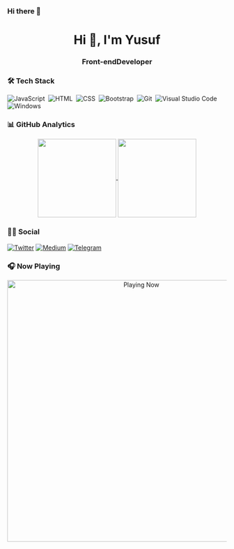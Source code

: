 ### Hi there 👋

<h1 align="center">Hi 👋, I'm Yusuf</h1>
<h3 align="center">Front-endDeveloper</h3>


### 🛠 Tech Stack
![JavaScript](https://img.shields.io/badge/-JavaScript-05122A?style=flat&logo=javascript)&nbsp;
![HTML](https://img.shields.io/badge/-HTML-05122A?style=flat&logo=HTML5&logoColor=E34F26)&nbsp;
![CSS](https://img.shields.io/badge/-CSS-05122A?style=flat&logo=CSS3&logoColor=239120)&nbsp;
![Bootstrap](https://img.shields.io/badge/-Bootstrap-05122A?style=flat&logo=bootstrap)&nbsp;
![Git](https://img.shields.io/badge/-Git-05122A?style=flat&logo=git)&nbsp;
![Visual Studio Code](https://img.shields.io/badge/-Visual%20Studio%20Code-05122A?style=flat&logo=visual-studio-code&logoColor=007ACC)&nbsp;
![Windows](https://img.shields.io/badge/Windows-05122A?style=flat&logo=windows)&nbsp;

<!--START_SECTION:waka-->
<!--END_SECTION:waka-->

### 📊 GitHub Analytics

<p align="center">
<a href="https://github.com/Adem68">
  <img height="180em" align="center" src="https://github-readme-stats.vercel.app/api?username=adem68&show_icons=true&locale=en&theme=algolia&include_all_commits=true&count_private=true" />
  <img height="180em" align="center" src="https://github-readme-stats.vercel.app/api/top-langs?username=adem68&show_icons=true&locale=en&layout=compact&langs_count=8&theme=algolia"/>
</a>
</p>

### 🤝🏻 Social

<p align="left">
<a href="https://twitter.com/yusufsevilgen" target="blank"><img align="center" src="https://img.shields.io/badge/Twitter-1DA1F2?style=flat&logo=twitter&logoColor=white" alt="Twitter" /></a>
<a href="https://medium.com/@yusufsevilgen" target="blank"><img align="center" src="https://img.shields.io/badge/Medium-12100E?style=flat&logo=medium&logoColor=white" alt="Medium" /></a>
<a href="https://web.telegram.org/#/im" target="blank"><img align="center" src="https://img.shields.io/badge/Telegram-2CA5E0?style=flat&logo=telegram&logoColor=white" alt="Telegram" /></a>
</p>

### 🎧 Now Playing

[<p align="center"> <img src="https://open.spotify.com/album/0GgW56xDAHoHJd5OdrYuEX" alt="Playing Now" width="600" /></p>](https://open.spotify.com/user/rtk27qtnufio0nrl4o4s423la)
